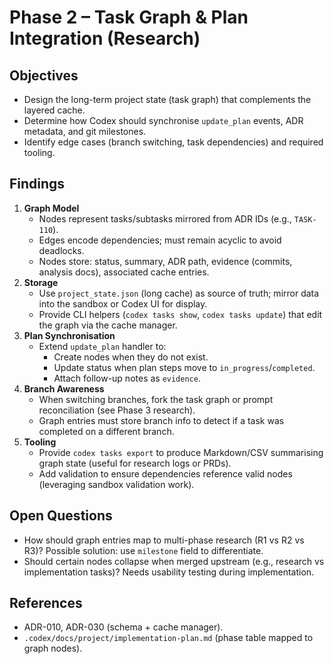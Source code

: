 # Phase 2 – Task Graph & Plan Integration (Research)

## Objectives
- Design the long-term project state (task graph) that complements the layered cache.
- Determine how Codex should synchronise `update_plan` events, ADR metadata, and git milestones.
- Identify edge cases (branch switching, task dependencies) and required tooling.

## Findings
1. **Graph Model**
   - Nodes represent tasks/subtasks mirrored from ADR IDs (e.g., `TASK-110`).
   - Edges encode dependencies; must remain acyclic to avoid deadlocks.
   - Nodes store: status, summary, ADR path, evidence (commits, analysis docs), associated cache entries.
2. **Storage**
   - Use `project_state.json` (long cache) as source of truth; mirror data into the sandbox or Codex UI for display.
   - Provide CLI helpers (`codex tasks show`, `codex tasks update`) that edit the graph via the cache manager.
3. **Plan Synchronisation**
   - Extend `update_plan` handler to:
     - Create nodes when they do not exist.
     - Update status when plan steps move to `in_progress`/`completed`.
     - Attach follow-up notes as `evidence`.
4. **Branch Awareness**
   - When switching branches, fork the task graph or prompt reconciliation (see Phase 3 research).
   - Graph entries must store branch info to detect if a task was completed on a different branch.
5. **Tooling**
   - Provide `codex tasks export` to produce Markdown/CSV summarising graph state (useful for research logs or PRDs).
   - Add validation to ensure dependencies reference valid nodes (leveraging sandbox validation work).

## Open Questions
- How should graph entries map to multi-phase research (R1 vs R2 vs R3)? Possible solution: use `milestone` field to differentiate.
- Should certain nodes collapse when merged upstream (e.g., research vs implementation tasks)? Needs usability testing during implementation.

## References
- ADR-010, ADR-030 (schema + cache manager).
- `.codex/docs/project/implementation-plan.md` (phase table mapped to graph nodes).
